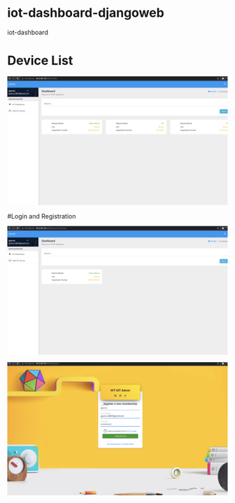 # iot-dashboard-djangoweb
iot-dashboard


# Device List
![](iot_dashboard1.png)


#Login and Registration

![](iot_dashboard2.png)


![](iot_dashboard3.png)



